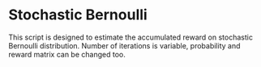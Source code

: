 # Stochastic Bernoulli
This script is designed to estimate the accumulated reward on stochastic Bernoulli distribution.
Number of iterations is variable, probability and reward matrix can be changed too.
